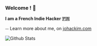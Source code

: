 ### Welcome ! 👋

**I am a French Indie Hacker 🇫🇷**

⏤ Learn more about me, on [johackim.com](https://johackim.com)

![Github Stats](https://github-readme-stats.vercel.app/api?username=johackim&show_icons=true&theme=react&count_private=true&include_all_commits=true)

<!--
**johackim/johackim** is a ✨ _special_ ✨ repository because its `README.md` (this file) appears on your GitHub profile.

Here are some ideas to get you started:

- 🔭 I’m currently working on ...
- 🌱 I’m currently learning ...
- 👯 I’m looking to collaborate on ...
- 🤔 I’m looking for help with ...
- 💬 Ask me about ...
- 📫 How to reach me: ...
- 😄 Pronouns: ...
- ⚡ Fun fact: ...
-->
